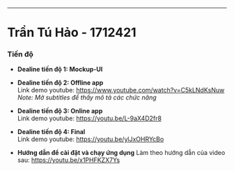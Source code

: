 -----------

# Trần Tú Hảo - 1712421
### Tiến độ
* **Dealine tiến độ 1: Mockup-UI**
* **Dealine tiến độ 2: Offline app**  
Link demo youtube: https://www.youtube.com/watch?v=C5kLNdKsNuw  
*Note: Mở subtitles để thấy mô tả các chức năng*  
* **Dealine tiến độ 3: Online app**  
Link demo youtube: https://youtu.be/L-9aX4D2fr8
* **Dealine tiến độ 4: Final**  
Link demo youtube: https://youtu.be/ylJxOHRYcBo 

* **Hướng dẫn để cài đặt và chạy ứng dụng**
Làm theo hướng dẫn của video sau: https://youtu.be/x1PHFKZX7Ys 